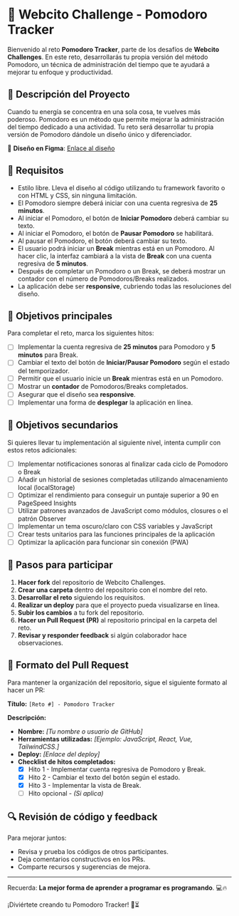 # 🍅 Webcito Challenge - Pomodoro Tracker

Bienvenido al reto **Pomodoro Tracker**, parte de los desafíos de **Webcito Challenges**. En este reto, desarrollarás tu propia versión del método Pomodoro, un técnica de administración del tiempo que te ayudará a mejorar tu enfoque y productividad.

## 📝 Descripción del Proyecto

Cuando tu energía se concentra en una sola cosa, te vuelves más poderoso. Pomodoro es un método que permite mejorar la administración del tiempo dedicado a una actividad. Tu reto será desarrollar tu propia versión de Pomodoro dándole un diseño único y diferenciador.

🔗 **Diseño en Figma**: [Enlace al diseño](https://www.figma.com/design/R0uOaMMuxcVBvdcDhG72uY/Pomodoro_Tracker?node-id=0-1&t=Zh19H6CjqYnSIzDv-1)

## 📌 Requisitos

- Estilo libre. Lleva el diseño al código utilizando tu framework favorito o con HTML y CSS, sin ninguna limitación.
- El Pomodoro siempre deberá iniciar con una cuenta regresiva de **25 minutos**.
- Al iniciar el Pomodoro, el botón de **Iniciar Pomodoro** deberá cambiar su texto.
- Al iniciar el Pomodoro, el botón de **Pausar Pomodoro** se habilitará.
- Al pausar el Pomodoro, el botón deberá cambiar su texto.
- El usuario podrá iniciar un **Break** mientras está en un Pomodoro. Al hacer clic, la interfaz cambiará a la vista de **Break** con una cuenta regresiva de **5 minutos**.
- Después de completar un Pomodoro o un Break, se deberá mostrar un contador con el número de Pomodoros/Breaks realizados.
- La aplicación debe ser **responsive**, cubriendo todas las resoluciones del diseño.

## 🎯 Objetivos principales

Para completar el reto, marca los siguientes hitos:

- [ ] Implementar la cuenta regresiva de **25 minutos** para Pomodoro y **5 minutos** para Break.
- [ ] Cambiar el texto del botón de **Iniciar/Pausar Pomodoro** según el estado del temporizador.
- [ ] Permitir que el usuario inicie un **Break** mientras está en un Pomodoro.
- [ ] Mostrar un **contador** de Pomodoros/Breaks completados.
- [ ] Asegurar que el diseño sea **responsive**.
- [ ] Implementar una forma de **desplegar** la aplicación en línea.

## 🚀 Objetivos secundarios

Si quieres llevar tu implementación al siguiente nivel, intenta cumplir con estos retos adicionales:

- [ ] Implementar notificaciones sonoras al finalizar cada ciclo de Pomodoro o Break
- [ ] Añadir un historial de sesiones completadas utilizando almacenamiento local (localStorage)
- [ ] Optimizar el rendimiento para conseguir un puntaje superior a 90 en PageSpeed Insights
- [ ] Utilizar patrones avanzados de JavaScript como módulos, closures o el patrón Observer
- [ ] Implementar un tema oscuro/claro con CSS variables y JavaScript
- [ ] Crear tests unitarios para las funciones principales de la aplicación
- [ ] Optimizar la aplicación para funcionar sin conexión (PWA)

## 🚀 Pasos para participar

1. **Hacer fork** del repositorio de Webcito Challenges.
2. **Crear una carpeta** dentro del repositorio con el nombre del reto.
3. **Desarrollar el reto** siguiendo los requisitos.
4. **Realizar un deploy** para que el proyecto pueda visualizarse en línea.
5. **Subir los cambios** a tu fork del repositorio.
6. **Hacer un Pull Request (PR)** al repositorio principal en la carpeta del reto.
7. **Revisar y responder feedback** si algún colaborador hace observaciones.

## 📝 Formato del Pull Request

Para mantener la organización del repositorio, sigue el siguiente formato al hacer un PR:

**Título:** `[Reto #] - Pomodoro Tracker`

**Descripción:**

- **Nombre:** *[Tu nombre o usuario de GitHub]*
- **Herramientas utilizadas:** *[Ejemplo: JavaScript, React, Vue, TailwindCSS.]*
- **Deploy:** *[Enlace del deploy]*
- **Checklist de hitos completados:**
  - [x] Hito 1 - Implementar cuenta regresiva de Pomodoro y Break.
  - [x] Hito 2 - Cambiar el texto del botón según el estado.
  - [x] Hito 3 - Implementar la vista de Break.
  - [ ] Hito opcional - *(Si aplica)*

## 🔍 Revisión de código y feedback

Para mejorar juntos:

- Revisa y prueba los códigos de otros participantes.
- Deja comentarios constructivos en los PRs.
- Comparte recursos y sugerencias de mejora.

<!-- ## 📚 Recursos recomendados
- [MDN Web Docs](https://developer.mozilla.org/)
- [FreeCodeCamp](https://www.freecodecamp.org/)
- [CSS-Tricks - Flexbox y Grid](https://css-tricks.com/) -->

---
Recuerda: **La mejor forma de aprender a programar es programando**. 💻🔥

¡Diviértete creando tu Pomodoro Tracker! 🍅⏳
